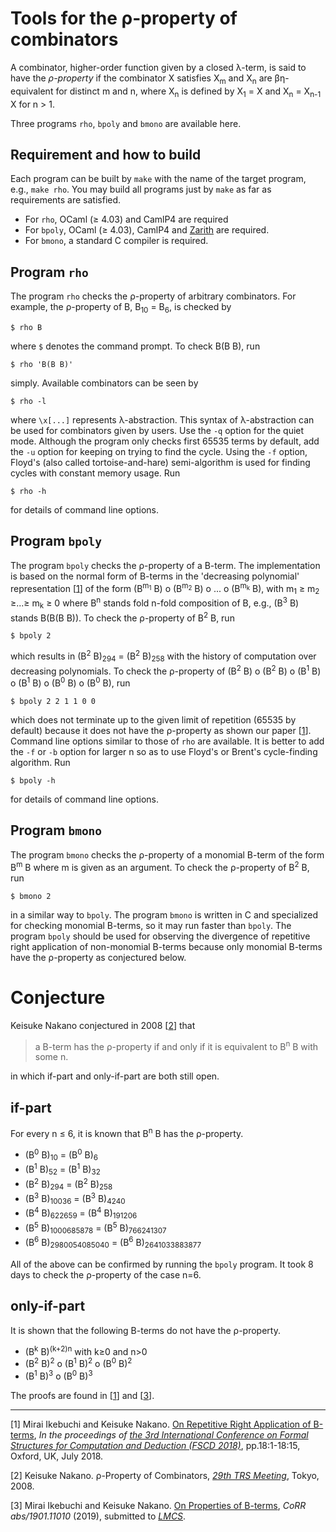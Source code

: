 # Tools for the &rho;-property of combinators

A combinator, higher-order function given by a closed &lambda;-term,
is said to have the _&rho;-property_ if the combinator X satisfies
X<sub>m</sub> and X<sub>n</sub> are &beta;&eta;-equivalent for distinct m and n,
where X<sub>n</sub> is defined by X<sub>1</sub> = X
and X<sub>n</sub> = X<sub>n-1</sub> X for n > 1.

Three programs `rho`, `bpoly` and `bmono` are available here.

## Requirement and how to build

Each program can be built by `make` with the name of the target program,
e.g., `make rho`.
You may build all programs just by `make` as far as requirements are satisfied.

- For `rho`,
OCaml (&ge; 4.03) and CamlP4 are required 
- For `bpoly`,
OCaml (&ge; 4.03), CamlP4 and [Zarith](https://github.com/ocaml/Zarith) are required.
- For `bmono`,
a standard C compiler is required.


## Program `rho`

The program `rho` checks the &rho;-property of arbitrary combinators.
For example, the &rho;-property of B, B<sub>10</sub> = B<sub>6</sub>, is
checked by
```
$ rho B
```
where `$` denotes the command prompt.
To check B(B B), run
```
$ rho 'B(B B)'
```
simply.
Available combinators can be seen by
```
$ rho -l
```
where `\x[...]` represents &lambda;-abstraction.
This syntax of &lambda;-abstraction can be used for combinators given by users.
Use the `-q` option for the quiet mode.
Although the program only checks first 65535 terms by default,
add the `-u` option for keeping on trying to find the cycle.
Using the `-f` option,
Floyd's (also called tortoise-and-hare) semi-algorithm is used
for finding cycles with constant memory usage.
Run
```
$ rho -h
```
for details of command line options.

## Program `bpoly`

The program `bpoly` checks the &rho;-property of a B-term.
The implementation is based on the normal form of B-terms
in the 'decreasing polynomial' representation
&#91;[1](#fscd18)&#93; of the form
(B<sup>m<sub>1</sub></sup> B) o
(B<sup>m<sub>2</sub></sup> B) o ... o
(B<sup>m<sub>k</sub></sup> B),
with m<sub>1</sub> &ge; m<sub>2</sub> &ge;...&ge; m<sub>k</sub> &ge; 0
where B<sup>n</sup> stands fold n-fold composition of B,
e.g., (B<sup>3</sup> B) stands B(B(B B)).
To check the &rho;-property of B<sup>2</sup> B,
run
```
$ bpoly 2
```
which results in (B<sup>2</sup> B)<sub>294</sub> = (B<sup>2</sup> B)<sub>258</sub>
with the history of computation over decreasing polynomials.
To check the &rho;-property of
(B<sup>2</sup> B) o (B<sup>2</sup> B) o (B<sup>1</sup> B) o
(B<sup>1</sup> B) o (B<sup>0</sup> B) o (B<sup>0</sup> B),
run
```
$ bpoly 2 2 1 1 0 0
```
which does not terminate up to the given limit of repetition (65535 by default)
because it does not have the &rho;-property as shown our paper &#91;[1](#fscd18)&#93;.
Command line options similar to those of `rho` are available.
It is better to add the `-f` or `-b` option for larger n so as to use Floyd's or Brent's cycle-finding algorithm.
Run
```
$ bpoly -h
```
for details of command line options.

## Program `bmono`

The program `bmono` checks the &rho;-property of a monomial B-term
of the form B<sup>m</sup> B where m is given as an argument.
To check the &rho;-property of B<sup>2</sup> B,
run
```
$ bmono 2
```
in a similar way to `bpoly`.
The program `bmono` is written in C and specialized for checking monomial B-terms,
so it may run faster than `bpoly`.
The program `bpoly` should be used for observing the divergence of repetitive right application of non-monomial B-terms
because only monomial B-terms have the &rho;-property
as conjectured below.

# Conjecture

Keisuke Nakano conjectured in 2008 &#91;[2](#trs08)&#93; that

> a B-term has the &rho;-property if and only if it is equivalent to B<sup>n</sup> B with some n.

in which if-part and only-if-part are both still open.

## if-part
For every n &le; 6, it is known that B<sup>n</sup> B has the &rho;-property.
- (B<sup>0</sup> B)<sub>10</sub> = (B<sup>0</sup> B)<sub>6</sub>
- (B<sup>1</sup> B)<sub>52</sub> = (B<sup>1</sup> B)<sub>32</sub>
- (B<sup>2</sup> B)<sub>294</sub> = (B<sup>2</sup> B)<sub>258</sub>
- (B<sup>3</sup> B)<sub>10036</sub> = (B<sup>3</sup> B)<sub>4240</sub>
- (B<sup>4</sup> B)<sub>622659</sub> = (B<sup>4</sup> B)<sub>191206</sub>
- (B<sup>5</sup> B)<sub>1000685878</sub> = (B<sup>5</sup> B)<sub>766241307</sub>
- (B<sup>6</sup> B)<sub>2980054085040</sub> = (B<sup>6</sup> B)<sub>2641033883877</sub>

All of the above can be confirmed by running the `bpoly` program.
It took 8 days to check the &rho;-property of the case n=6.

## only-if-part
It is shown that the following B-terms do not have the &rho;-property.
- (B<sup>k</sup> B)<sup>(k+2)n</sup> with k&ge;0 and n&gt;0
- (B<sup>2</sup> B)<sup>2</sup> o (B<sup>1</sup> B)<sup>2</sup> o (B<sup>0</sup> B)<sup>2</sup>
- (B<sup>1</sup> B)<sup>3</sup> o (B<sup>0</sup> B)<sup>3</sup>

The proofs are found in &#91;[1](#fscd18)&#93; and &#91;[3](#arxiv19)&#93;.

---
<a name="fscd18">&#91;1&#93;</a> Mirai Ikebuchi and Keisuke Nakano. [On Repetitive Right Application of B-terms](https://doi.org/10.4230/LIPIcs.FSCD.2018.18), _In the proceedings of [the 3rd International Conference on Formal Structures for Computation and Deduction (FSCD 2018)](https://www.cs.le.ac.uk/events/fscd2018/)_, pp.18:1-18:15, Oxford, UK, July 2018.

<a name="trs08">&#91;2&#93;</a> Keisuke Nakano. &rho;-Property of Combinators, _[29th TRS Meeting](http://www.jaist.ac.jp/~hirokawa/trs-meeting/original/29.html)_, Tokyo, 2008.

<a name="arxiv19">&#91;3&#93;</a> Mirai Ikebuchi and Keisuke Nakano. [On Properties of B-terms](http://arxiv.org/abs/1901.11010), _CoRR abs/1901.11010_ (2019), submitted to _[LMCS](https://lmcs.episciences.org)_.
